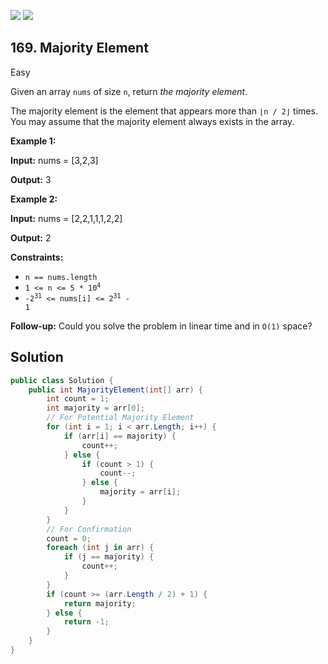 [![](https://img.shields.io/github/stars/LeetCode-Top-Interview-150/LeetCode-Top-Interview-150?label=Stars&style=flat-square)](https://github.com/LeetCode-Top-Interview-150/LeetCode-Top-Interview-150)
[![](https://img.shields.io/github/forks/LeetCode-Top-Interview-150/LeetCode-Top-Interview-150?label=Fork%20me%20on%20GitHub%20&style=flat-square)](https://github.com/LeetCode-Top-Interview-150/LeetCode-Top-Interview-150/fork)

## 169\. Majority Element

Easy

Given an array `nums` of size `n`, return _the majority element_.

The majority element is the element that appears more than `⌊n / 2⌋` times. You may assume that the majority element always exists in the array.

**Example 1:**

**Input:** nums = [3,2,3]

**Output:** 3 

**Example 2:**

**Input:** nums = [2,2,1,1,1,2,2]

**Output:** 2 

**Constraints:**

*   `n == nums.length`
*   <code>1 <= n <= 5 * 10<sup>4</sup></code>
*   <code>-2<sup>31</sup> <= nums[i] <= 2<sup>31</sup> - 1</code>

**Follow-up:** Could you solve the problem in linear time and in `O(1)` space?

## Solution

```csharp
public class Solution {
    public int MajorityElement(int[] arr) {
        int count = 1;
        int majority = arr[0];
        // For Potential Majority Element
        for (int i = 1; i < arr.Length; i++) {
            if (arr[i] == majority) {
                count++;
            } else {
                if (count > 1) {
                    count--;
                } else {
                    majority = arr[i];
                }
            }
        }
        // For Confirmation
        count = 0;
        foreach (int j in arr) {
            if (j == majority) {
                count++;
            }
        }
        if (count >= (arr.Length / 2) + 1) {
            return majority;
        } else {
            return -1;
        }
    }
}
```